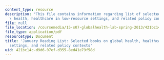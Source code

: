 ```yaml
---
content_type: resource
description: "This file contains information regarding list of selected books on global\
  \ health, healthcare in low-resource settings, and related policy contexts.\r\n"
file: null
file_location: /coursemedia/15-s07-globalhealth-lab-spring-2013/421bc14cd9d607efd3558ed41e79f58d_MIT15_S07S13_janreadlist.pdf
file_type: application/pdf
resourcetype: Document
title: 'January Reading List: Selected books on global health, healthcare in low-resource
  settings, and related policy contexts'
uid: 421bc14c-d9d6-07ef-d355-8ed41e79f58d
---
```

